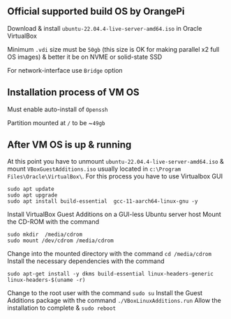 ## Official supported build OS by OrangePi
Download & install `ubuntu-22.04.4-live-server-amd64.iso` in Oracle VirtualBox

Minimum `.vdi` size must be `50gb` (this size is OK for making parallel x2 full OS images) & better it be on NVME or solid-state SSD

For network-interface use `Bridge` option

## Installation process of VM OS
Must enable auto-install of `Openssh`

Partition mounted at `/` to be ~`49gb`

## After VM OS is up & running
At this point you have to unmount `ubuntu-22.04.4-live-server-amd64.iso` & mount `VBoxGuestAdditions.iso` usually located in `c:\Program Files\Oracle\VirtualBox\`. For this process you have to use Virtualbox GUI 

```
sudo apt update
sudo apt upgrade
sudo apt install build-essential  gcc-11-aarch64-linux-gnu -y
```
Install VirtualBox Guest Additions on a GUI-less Ubuntu server host
Mount the CD-ROM with the command 
```
sudo mkdir  /media/cdrom
sudo mount /dev/cdrom /media/cdrom
```
Change into the mounted directory with the command `cd /media/cdrom`
Install the necessary dependencies with the command 

`sudo apt-get install -y dkms build-essential linux-headers-generic linux-headers-$(uname -r)`

Change to the root user with the command `sudo su`
Install the Guest Additions package with the command `./VBoxLinuxAdditions.run`
Allow the installation to complete & `sudo reboot`
